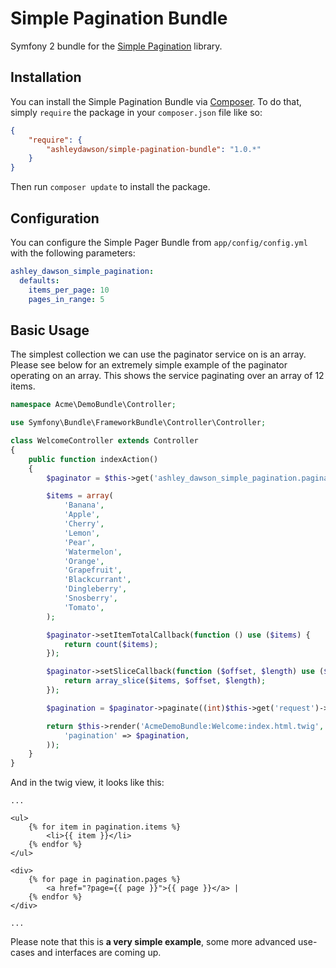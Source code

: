 Simple Pagination Bundle
========================

Symfony 2 bundle for the [Simple Pagination](https://github.com/AshleyDawson/SimplePagination) library.

Installation
------------

You can install the Simple Pagination Bundle via [Composer](https://getcomposer.org/). To do that, simply `require` the 
package in your `composer.json` file like so:

```json
{
    "require": {
        "ashleydawson/simple-pagination-bundle": "1.0.*"
    }
}
```

Then run `composer update` to install the package.

Configuration
-------------

You can configure the Simple Pager Bundle from `app/config/config.yml` with the following parameters:

```yml
ashley_dawson_simple_pagination:
  defaults:
    items_per_page: 10
    pages_in_range: 5
```

Basic Usage
-----------

The simplest collection we can use the paginator service on is an array. Please see below for an extremely
simple example of the paginator operating on an array. This shows the service paginating over an array of 
12 items.

```php
namespace Acme\DemoBundle\Controller;

use Symfony\Bundle\FrameworkBundle\Controller\Controller;

class WelcomeController extends Controller
{
    public function indexAction()
    {
        $paginator = $this->get('ashley_dawson_simple_pagination.paginator');

        $items = array(
            'Banana',
            'Apple',
            'Cherry',
            'Lemon',
            'Pear',
            'Watermelon',
            'Orange',
            'Grapefruit',
            'Blackcurrant',
            'Dingleberry',
            'Snosberry',
            'Tomato',
        );

        $paginator->setItemTotalCallback(function () use ($items) {
            return count($items);
        });

        $paginator->setSliceCallback(function ($offset, $length) use ($items) {
            return array_slice($items, $offset, $length);
        });

        $pagination = $paginator->paginate((int)$this->get('request')->query->get('page', 1));

        return $this->render('AcmeDemoBundle:Welcome:index.html.twig', array(
            'pagination' => $pagination,
        ));
    }
}
```

And in the twig view, it looks like this:

```twig
...

<ul>
    {% for item in pagination.items %}
        <li>{{ item }}</li>
    {% endfor %}
</ul>

<div>
    {% for page in pagination.pages %}
        <a href="?page={{ page }}">{{ page }}</a> |
    {% endfor %}
</div>

...
```

Please note that this is **a very simple example**, some more advanced use-cases and interfaces are coming up.